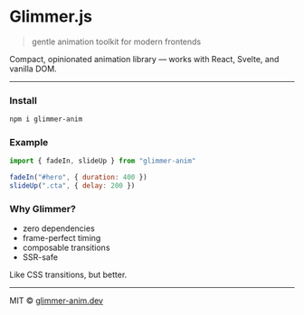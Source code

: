 
#  **Glimmer.js**

> gentle animation toolkit for modern frontends

Compact, opinionated animation library — works with React, Svelte, and vanilla DOM.

---

###  Install

```bash
npm i glimmer-anim
```

### Example

```js
import { fadeIn, slideUp } from "glimmer-anim"

fadeIn("#hero", { duration: 400 })
slideUp(".cta", { delay: 200 })
```

### Why Glimmer?

* zero dependencies
* frame-perfect timing
* composable transitions
* SSR-safe

Like CSS transitions, but better.

---

MIT © [glimmer-anim.dev](https://glimmer-anim.dev)
